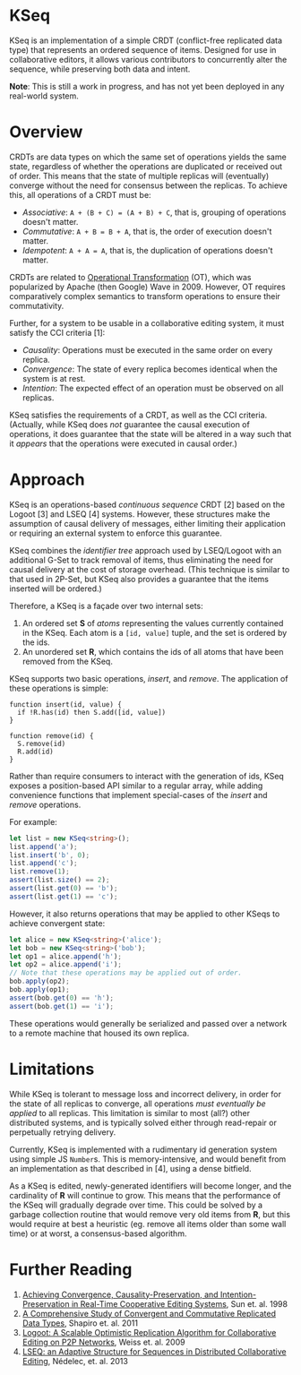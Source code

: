 # KSeq

KSeq is an implementation of a simple CRDT (conflict-free replicated data type) that represents
an ordered sequence of items. Designed for use in collaborative editors, it allows various
contributors to concurrently alter the sequence, while preserving both data and intent.

**Note**: This is still a work in progress, and has not yet been deployed in any real-world system.

# Overview

CRDTs are data types on which the same set of operations yields the same state, regardless
of whether the operations are duplicated or received out of order. This means that the
state of multiple replicas will (eventually) converge without the need for consensus between
the replicas. To achieve this, all operations of a CRDT must be:

- *Associative*: `A + (B + C) = (A + B) + C`, that is, grouping of operations doesn't matter.
- *Commutative*: `A + B = B + A`, that is, the order of execution doesn't matter.
- *Idempotent*: `A + A = A`, that is, the duplication of operations doesn't matter.

CRDTs are related to [Operational Transformation](https://en.wikipedia.org/wiki/Operational_transformation) (OT),
which was popularized by Apache (then Google) Wave in 2009. However, OT requires comparatively
complex semantics to transform operations to ensure their commutativity.

Further, for a system to be usable in a collaborative editing system, it must satisfy the
CCI criteria [1]:

- *Causality*: Operations must be executed in the same order on every replica.
- *Convergence*: The state of every replica becomes identical when the system is at rest.
- *Intention*: The expected effect of an operation must be observed on all replicas.

KSeq satisfies the requirements of a CRDT, as well as the CCI criteria. (Actually, while KSeq
does *not* guarantee the causal execution of operations, it does guarantee that the state
will be altered in a way such that it *appears* that the operations were executed in causal order.)

# Approach

KSeq is an operations-based *continuous sequence* CRDT [2] based on the Logoot [3]
and LSEQ [4] systems. However, these structures make the assumption of causal delivery of messages,
either limiting their application or requiring an external system to enforce this guarantee.

KSeq combines the *identifier tree* approach used by LSEQ/Logoot with an additional G-Set
to track removal of items, thus eliminating the need for causal delivery at the cost of
storage overhead. (This technique is similar to that used in 2P-Set, but KSeq also provides
a guarantee that the items inserted will be ordered.)

Therefore, a KSeq is a façade over two internal sets:

1. An ordered set **S** of *atoms* representing the values currently contained in the KSeq.
   Each atom is a `[id, value]` tuple, and the set is ordered by the ids.
2. An unordered set **R**, which contains the ids of all atoms that have been removed
   from the KSeq.
   
KSeq supports two basic operations, *insert*, and *remove*. The application of these operations is simple:

```
function insert(id, value) {
  if !R.has(id) then S.add([id, value])
}
  
function remove(id) {
  S.remove(id)
  R.add(id)
}
```

Rather than require consumers to interact with the generation of ids, KSeq exposes a position-based
API similar to a regular array, while adding convenience functions that implement special-cases of
the *insert* and *remove* operations.

For example:

```ts
let list = new KSeq<string>();
list.append('a');
list.insert('b', 0);
list.append('c');
list.remove(1);
assert(list.size() == 2);
assert(list.get(0) == 'b');
assert(list.get(1) == 'c');
```

However, it also returns operations that may be applied to other KSeqs to achieve convergent state:

```ts
let alice = new KSeq<string>('alice');
let bob = new KSeq<string>('bob');
let op1 = alice.append('h');
let op2 = alice.append('i');
// Note that these operations may be applied out of order.
bob.apply(op2);
bob.apply(op1);
assert(bob.get(0) == 'h');
assert(bob.get(1) == 'i');
```

These operations would generally be serialized and passed over a network to a remote machine that housed
its own replica.

# Limitations

While KSeq is tolerant to message loss and incorrect delivery, in order for the state of all replicas
to converge, all operations *must eventually be applied* to all replicas. This limitation is similar to
most (all?) other distributed systems, and is typically solved either through read-repair or perpetually
retrying delivery.

Currently, KSeq is implemented with a rudimentary id generation system using simple JS `Number`s.
This is memory-intensive, and would benefit from an implementation as that described in [4], using
a dense bitfield.

As a KSeq is edited, newly-generated identifiers will become longer, and the cardinality of **R** will
continue to grow. This means that the performance of the KSeq will gradually degrade over time. This
could be solved by a garbage collection routine that would remove very old items from **R**, but this
would require at best a heuristic (eg. remove all items older than some wall time) or at worst,
a consensus-based algorithm.

# Further Reading

1. [Achieving Convergence, Causality-Preservation, and Intention-Preservation in Real-Time Cooperative Editing Systems](http://diyhpl.us/~bryan/papers2/distributed/distributed-systems/real-time-cooperative-editing-systems.1998.pdf), Sun et. al. 1998
2. [A Comprehensive Study of Convergent and Commutative Replicated Data Types](http://hal.upmc.fr/inria-00555588/document), Shapiro et. al. 2011
3. [Logoot: A Scalable Optimistic Replication Algorithm for Collaborative Editing on P2P Networks](https://hal.archives-ouvertes.fr/inria-00432368/document), Weiss et. al. 2009
4. [LSEQ: an Adaptive Structure for Sequences in Distributed Collaborative Editing](http://hal.univ-nantes.fr/file/index/docid/921633/filename/fp025-nedelec.pdf), Nédelec, et. al. 2013
